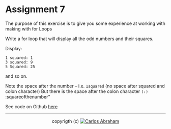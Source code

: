# Assignment 7
The purpose of this exercise is to give you some experience at working with making with for Loops

Write a for loop that will display all the odd numbers and their squares. 

Display: 
```
1 squared: 1
3 squared: 9 
5 Squared: 25
```
and so on. 

Note the space after the number – i.e. `1squared` (no space after squared and colon character) 
But there is the space after the colon character `(:)` :squareofthenumber”

See code on Github [here](https://github.com/19cah/mdc/blob/master/cpp/Assignment%207/assignment7.cpp)

---
<p align="center">
  copyrigth (c) <a href="https://github.com/19cah">
        <img src="https://img.shields.io/badge/Abraham-%4019cah-orange.svg"
            alt="Carlos Abraham"></a>
</p>
